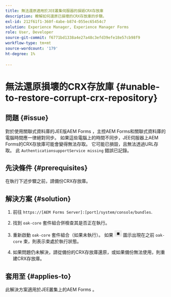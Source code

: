 ```yaml
---
title: 無法還原適用於JEE叢集伺服器的損毀CRX存放庫
description: 瞭解如何還原已損壞的CRX存放庫的步驟。
exl-id: 212f61f1-360f-4abe-b874-055ec65454c7
solution: Experience Manager, Experience Manager Forms
role: User, Developer
source-git-commit: f6771bd1338a4e27a48c3efd39efe18e57cb98f9
workflow-type: tm+mt
source-wordcount: '179'
ht-degree: 1%

---
```


# 無法還原損壞的CRX存放庫 {#unable-to-restore-corrupt-crx-repository}

## 問題 {#issue}

對於使用關聯式資料庫的JEE版AEM Forms ，主控AEM Forms和關聯式資料庫的電腦時間應一律絕對同步。 如果這些電腦上的時間不同步，JEE伺服器上AEM Forms的CRX存放庫可能會變得無法存取。 它可能已損毀，且無法透過URL存取。 此 `AuthenticationsupportService missing` 錯誤已記錄。

## 先決條件 {#prerequisites}

在執行下述步驟之前，請備份CRX存放庫。

## 解決方案 {#solution}

1. 前往  `https://[AEM Forms Server]:[port]/system/console/bundles`.

1. 找到 `oak-core` 套件組合併檢查其是否正在執行。

1. 重新啟動 `oak-core` 套件組合（如果未執行）。 如果  ![暫停按鈕](/help/forms/using/assets/stop.png) 圖示出現在之前 `oak-core` 束，則表示束處於執行狀態。

1. 如果問題仍未解決，請從備份的CRX存放庫還原，或如果備份無法使用，則重建CRX存放庫。


## 套用至 {#applies-to}

此解決方案適用於JEE叢集上的AEM Forms 。
